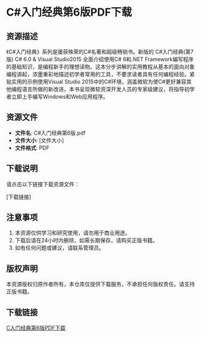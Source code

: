 # C#入门经典第6版PDF下载

## 资源描述

《C#入门经典》系列是屡获殊荣的C#名著和超级畅销书。新版的 C#入门经典(第7版) C# 6.0 & Visual Studio2015 全面介绍使用C# 6和.NET Framework编写程序的基础知识，是编程新手的理想读物。这本分步讲解的实用教程从基本的面向对象编程讲起，浓墨重彩地描述初学者常用的工具，不要求读者具有任何编程经验。紧贴实用的示例使用Visual Studio 2015中的C#环境，涵盖微软为使C#更好兼容其他编程语言所做的新改进。本书呈现微软资深开发人员的专家级建议，将指导初学者立即上手编写Windows和Web应用程序。

## 资源文件

- **文件名**: C#入门经典第6版.pdf
- **文件大小**: [文件大小]
- **文件格式**: PDF

## 下载说明

请点击以下链接下载资源文件：

[下载链接]

## 注意事项

1. 本资源仅供学习和研究使用，请勿用于商业用途。
2. 下载后请在24小时内删除，如需长期保存，请购买正版书籍。
3. 如有任何问题或建议，请联系管理员。

## 版权声明

本资源版权归原作者所有，本仓库仅提供下载服务，不承担任何版权责任。请支持正版书籍。

## 下载链接

[C入门经典第6版PDF下载](https://pan.quark.cn/s/398b6749b554)